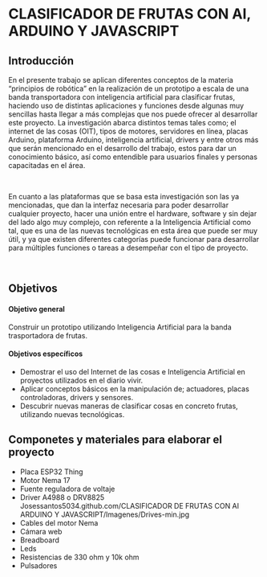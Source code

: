 # **CLASIFICADOR DE FRUTAS CON AI, ARDUINO Y JAVASCRIPT**

##  Introducción  ## 
<p> En el presente trabajo se aplican diferentes conceptos de la materia “principios de robótica” en la realización de un prototipo a escala de una banda transportadora con inteligencia artificial para clasificar frutas, haciendo uso de distintas aplicaciones y funciones desde algunas muy sencillas hasta llegar a más complejas que nos puede ofrecer al desarrollar este proyecto.
La investigación abarca distintos temas tales como; el internet de las cosas (OIT), tipos de motores, servidores en línea, placas Arduino, plataforma Arduino, inteligencia artificial, drivers y entre otros más que serán mencionado en el desarrollo del trabajo, estos para dar un conocimiento básico, así como entendible para usuarios finales y personas capacitadas en el área. </p> <br>
<p>  En cuanto a las plataformas que se basa esta investigación son las ya mencionadas, que dan la interfaz necesaria para poder desarrollar cualquier proyecto, hacer una unión entre el hardware, software y sin dejar del lado algo muy complejo, con referente a la Inteligencia Artificial como tal, que es una de las nuevas tecnológicas en esta área que puede ser muy útil, y ya que existen diferentes categorías puede funcionar para desarrollar para múltiples funciones o tareas a desempeñar con el tipo de proyecto. </p> <br>

##  Objetivos ## 
#### Objetivo general ####  
Construir un prototipo utilizando Inteligencia Artificial para la banda trasportadora de frutas.

####  Objetivos específicos ####  
<ul>
<li> Demostrar el uso del Internet de las cosas e Inteligencia Artificial en proyectos utilizados en el diario vivir. </li>
<li> Aplicar conceptos básicos en la manipulación de; actuadores, placas controladoras, drivers y sensores. </li>
<li> Descubrir nuevas maneras de clasificar cosas en concreto frutas, utilizando nuevas tecnológicas. </li>
</ul>

## Componetes y materiales para elaborar el proyecto ## 
<ul>
  <li>Placa ESP32 Thing </li>
  <li>Motor Nema 17</li>
  <li>Fuente reguladora de voltaje</li>
  <li>Driver A4988 o DRV8825</li>
  Josessantos5034.github.com/CLASIFICADOR DE FRUTAS CON AI ARDUINO Y JAVASCRIPT/Imagenes/Drives-min.jpg
  <li>Cables del motor Nema</li>
  <li>Cámara web</li>
  <li>Breadboard</li>
  <li>Leds</li>
  <li>Resistencias de 330 ohm y 10k ohm</li>
  <li>Pulsadores</li>
<ul> 
